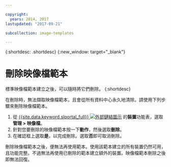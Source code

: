 ```yaml
---

copyright:
  years: 2014, 2017
lastupdated: "2017-09-21"

subcollection: image-templates

---
```


{:shortdesc: .shortdesc}
{:new_window: target="_blank"}

# 刪除映像檔範本

標準映像檔範本建立之後，可以隨時將它們刪除。
{:shortdesc}

在刪除時，無法擷取映像檔範本，且會從所有資料中心永久地清除。請使用下列步驟來刪除映像檔範本。

1. 從 [{{site.data.keyword.slportal_full}} ![外部鏈結圖示](../../icons/launch-glyph.svg "外部鏈結圖示")](https://control.softlayer.com/) 的**裝置**功能表，選取**管理 > 映像檔**。
2. 針對您要刪除的映像檔範本按一下**動作**，然後選取**刪除**。
3. 在確認框上選取**是**，以完成刪除。選取**否**即可取消刪除。

刪除映像檔範本之後，便無法再使用範本。使用該範本建立的所有裝置仍然可用，且功能完整。不過無法再使用已刪除的範本建立額外的裝置。映像檔範本刪除之後即無法回復。
